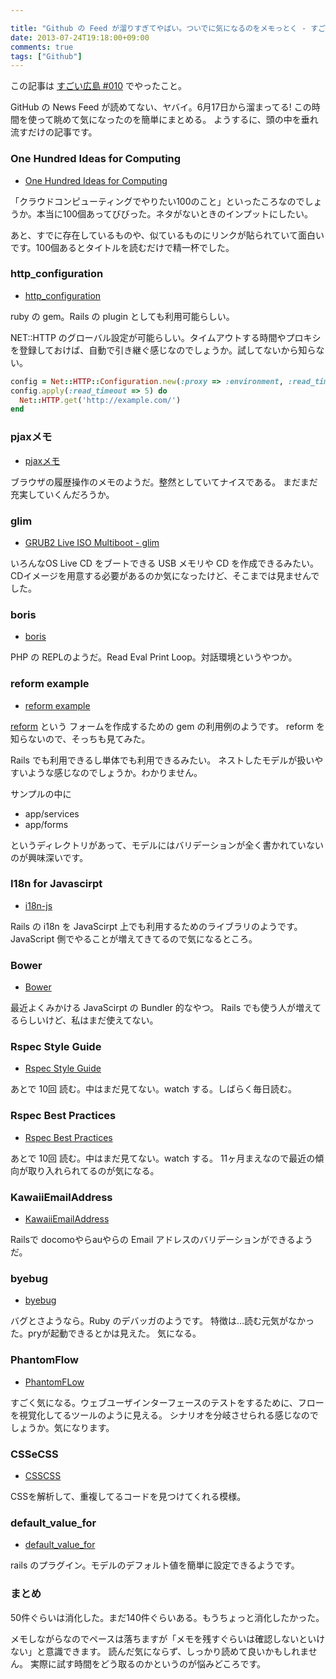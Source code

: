 ```yaml
---

title: "Github の Feed が溜りすぎてやばい。ついでに気になるのをメモっとく - すごい広島 010"
date: 2013-07-24T19:18:00+09:00
comments: true
tags: ["Github"]
---
```


 この記事は [すごい広島 #010](http://great-h.github.io/events/event-010.html) でやったこと。

GitHub の News Feed が読めてない、ヤバイ。6月17日から溜まってる!
この時間を使って眺めて気になったのを簡単にまとめる。
ようするに、頭の中を垂れ流すだけの記事です。

### One Hundred Ideas for Computing

* [One Hundred Ideas for Computing](https://github.com/samsquire/ideas)

「クラウドコンピューティングでやりたい100のこと」といったころなのでしょうか。本当に100個あってびびった。ネタがないときのインプットにしたい。

あと、すでに存在しているものや、似ているものにリンクが貼られていて面白いです。100個あるとタイトルを読むだけで精一杯でした。

### http_configuration

* [http_configuration](https://github.com/bdurand/http_configuration)

ruby の gem。Rails の plugin としても利用可能らしい。

NET::HTTP のグローバル設定が可能らしい。タイムアウトする時間やプロキシを登録しておけば、自動で引き継ぐ感じなのでしょうか。試してないから知らない。

```ruby
config = Net::HTTP::Configuration.new(:proxy => :environment, :read_timeout => 10, :open_timeout => 5)
config.apply(:read_timeout => 5) do
  Net::HTTP.get('http://example.com/')
end
```

### pjaxメモ

* [pjaxメモ](https://gist.github.com/furu/6006109)

ブラウザの履歴操作のメモのようだ。整然としていてナイスである。
まだまだ充実していくんだろうか。

### glim

* [GRUB2 Live ISO Multiboot - glim](https://github.com/thias/glim)

いろんなOS Live CD をブートできる USB メモリや CD を作成できるみたい。
CDイメージを用意する必要があるのか気になったけど、そこまでは見ませんでした。

### boris

* [boris](https://github.com/d11wtq/boris)

PHP の REPLのようだ。Read Eval Print Loop。対話環境というやつか。

### reform example

* [reform example](https://github.com/gogogarrett/reform_example/tree/master/app)

[reform](https://github.com/apotonick/reform) という フォームを作成するための gem の利用例のようです。
reform を知らないので、そっちも見てみた。

Rails でも利用できるし単体でも利用できるみたい。
ネストしたモデルが扱いやすいような感じなのでしょうか。わかりません。

サンプルの中に

* app/services
* app/forms

というディレクトリがあって、モデルにはバリデーションが全く書かれていないのが興味深いです。

### I18n for Javascirpt

* [i18n-js](https://github.com/fnando/i18n-js)

Rails の i18n を JavaScirpt 上でも利用するためのライブラリのようです。
JavaScript 側でやることが増えてきてるので気になるところ。

### Bower

* [Bower](https://github.com/bower/bower)

最近よくみかける JavaScirpt の Bundler 的なやつ。
Rails でも使う人が増えてるらしいけど、私はまだ使えてない。

### Rspec Style Guide

* [Rspec Style Guide](https://github.com/howaboutwe/rspec-style-guide)

あとで 10回 読む。中はまだ見てない。watch する。しばらく毎日読む。

### Rspec Best Practices

* [Rspec Best Practices](https://github.com/crible/rspec-best-practices)

あとで 10回 読む。中はまだ見てない。watch する。
11ヶ月まえなので最近の傾向が取り入れられてるのが気になる。

### KawaiiEmailAddress

* [KawaiiEmailAddress](https://github.com/esminc/kawaii_email_address)

Railsで docomoやらauやらの Email アドレスのバリデーションができるようだ。

### byebug

* [byebug](https://github.com/deivid-rodriguez/byebug)

バグとさようなら。Ruby のデバッガのようです。
特徴は…読む元気がなかった。pryが起動できるとかは見えた。
気になる。

### PhantomFlow

* [PhantomFLow](https://github.com/Huddle/PhantomFlow)

すごく気になる。ウェブユーザインターフェースのテストをするために、フローを視覚化してるツールのように見える。
シナリオを分岐させられる感じなのでしょうか。気になります。

### CSSeCSS

* [CSSCSS](https://github.com/zmoazeni/csscss)

CSSを解析して、重複してるコードを見つけてくれる模様。

### default_value_for

* [default_value_for](https://github.com/FooBarWidget/default_value_for)

rails のプラグイン。モデルのデフォルト値を簡単に設定できるようです。

### まとめ

50件ぐらいは消化した。まだ140件ぐらいある。もうちょっと消化したかった。

メモしながらなのでペースは落ちますが「メモを残すぐらいは確認しないといけない」と意識できます。
読んだ気にならず、しっかり読めて良いかもしれません。
実際に試す時間をどう取るのかというのが悩みどころです。
